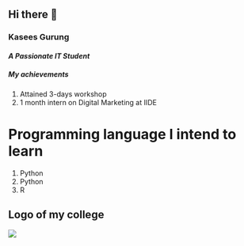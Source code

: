 ## Hi there 👋
### Kasees Gurung
#### <i> A Passionate IT Student </i>
<a href=" https://youtu.be/yRpLlJmRo2w?si=dOW10SK7zr8MZ487" It includes full lecture of java></a>
##### My achievements

<ol>
<li> Attained 3-days workshop</li>
<li> 1 month intern on Digital Marketing at IIDE </li>
</ol>

# Programming language I intend to learn
<ol>
<li>Python</li>
<li>Python</li>
<li> R</li>
</ol>

## Logo of my college
<img src="https://theedunepal.ap-south-1.linodeobjects.com/bachelorfairuploads/clients/presidentialcollege/logo/48424737-2082708751767559-8668927716407377920-n_1629790947.jpg">

<!--
**kasees/kasees** is a ✨ _special_ ✨ repository because its `README.md` (this file) appears on your GitHub profile.

Here are some ideas to get you started:

- 🔭 I’m currently working on ...
- 🌱 I’m currently learning ...
- 👯 I’m looking to collaborate on ...
- 🤔 I’m looking for help with ...
- 💬 Ask me about ...
- 📫 How to reach me: ...
- 😄 Pronouns: ...
- ⚡ Fun fact: ...
-->
